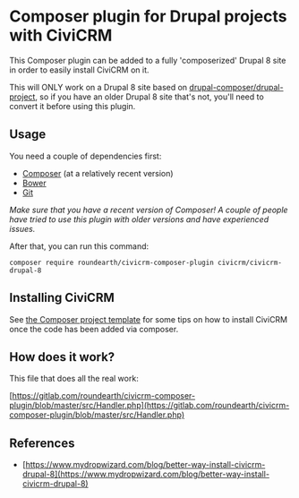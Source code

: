 # Composer plugin for Drupal projects with CiviCRM

This Composer plugin can be added to a fully 'composerized' Drupal 8 site
in order to easily install CiviCRM on it.

This will ONLY work on a Drupal 8 site based on 
[drupal-composer/drupal-project](https://github.com/drupal-composer/drupal-project),
so if you have an older Drupal 8 site that's not, you'll need to convert it
before using this plugin.

## Usage

You need a couple of dependencies first:

- [Composer](https://getcomposer.org/doc/00-intro.md#installation-linux-unix-osx) (at a relatively recent version)
- [Bower](https://bower.io/#install-bower)
- [Git](https://git-scm.com/book/en/v2/Getting-Started-Installing-Git)

*Make sure that you have a recent version of Composer! A couple of people have
tried to use this plugin with older versions and have experienced issues.*

After that, you can run this command:

```
composer require roundearth/civicrm-composer-plugin civicrm/civicrm-drupal-8
```
## Installing CiviCRM

See
[the Composer project template](https://gitlab.com/roundearth/drupal-civicrm-project#installing-civicrm)
for some tips on how to install CiviCRM once the code has been added via
composer.

## How does it work?

This file that does all the real work:

[https://gitlab.com/roundearth/civicrm-composer-plugin/blob/master/src/Handler.php](https://gitlab.com/roundearth/civicrm-composer-plugin/blob/master/src/Handler.php)

## References

- [https://www.mydropwizard.com/blog/better-way-install-civicrm-drupal-8](https://www.mydropwizard.com/blog/better-way-install-civicrm-drupal-8)

